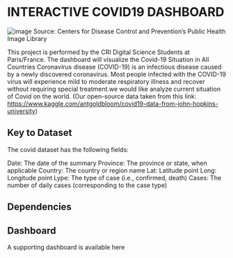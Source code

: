 # INTERACTIVE COVID19 DASHBOARD
![image](https://user-images.githubusercontent.com/72027409/121660016-2853e980-caa3-11eb-936f-8d29e47b54bf.png)
Source: Centers for Disease Control and Prevention’s Public Health Image Library 

This project is performed by the CRI Digital Science Students at Paris/France. The dashboard will visualize the Covid-19 Situation in All Countries Coronavirus disease (COVID-19) is an infectious disease caused by a newly discovered coronavirus. Most people infected with the COVID-19 virus will experience mild to moderate respiratory illness and recover without requiring special treatment.we would like analyze current situation of Covid on the world.
(Our open-source data taken from this link: https://www.kaggle.com/antgoldbloom/covid19-data-from-john-hopkins-university)

## Key to Dataset 

The covid dataset has the following fields:

Date: The date of the summary
Province: The province or state, when applicable
Country: The country or region name
Lat: Latitude point
Long: Longitude point
Lype: The type of case (i.e., confirmed, death)
Cases: The number of daily cases (corresponding to the case type)

## Dependencies


## Dashboard

A supporting dashboard is available here
